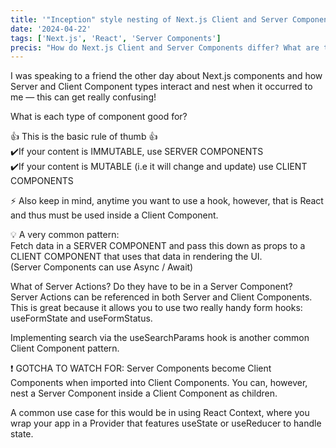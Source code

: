 ```yaml
---
title: '"Inception" style nesting of Next.js Client and Server Components  '
date: '2024-04-22'
tags: ['Next.js', 'React', 'Server Components']
precis: "How do Next.js Client and Server Components differ? What are they each used for and how can we use them both to generate performant and feature rich applications?"
---
```

I was speaking to a friend the other day about Next.js components and how Server and Client Component types interact and nest when it occurred to me — this can get really confusing!  
  
What is each type of component good for?  
  
👍 This is the basic rule of thumb 👍  
✔️If your content is IMMUTABLE, use SERVER COMPONENTS  
✔️If your content is MUTABLE (i.e it will change and update) use CLIENT COMPONENTS  
  
⚡ Also keep in mind, anytime you want to use a hook, however, that is React and thus must be used inside a Client Component.  
  
💡 A very common pattern:  
Fetch data in a SERVER COMPONENT and pass this down as props to a CLIENT COMPONENT that uses that data in rendering the UI.  
(Server Components can use Async / Await)  
  
What of Server Actions? Do they have to be in a Server Component?  
Server Actions can be referenced in both Server and Client Components. This is great because it allows you to use two really handy form hooks: useFormState and useFormStatus.  
  
Implementing search via the useSearchParams hook is another common Client Component pattern.  
  
❗ GOTCHA TO WATCH FOR: Server Components become Client Components when imported into Client Components. You can, however, nest a Server Component inside a Client Component as children.  
  
A common use case for this would be in using React Context, where you wrap your app in a Provider that features useState or useReducer to handle state.  